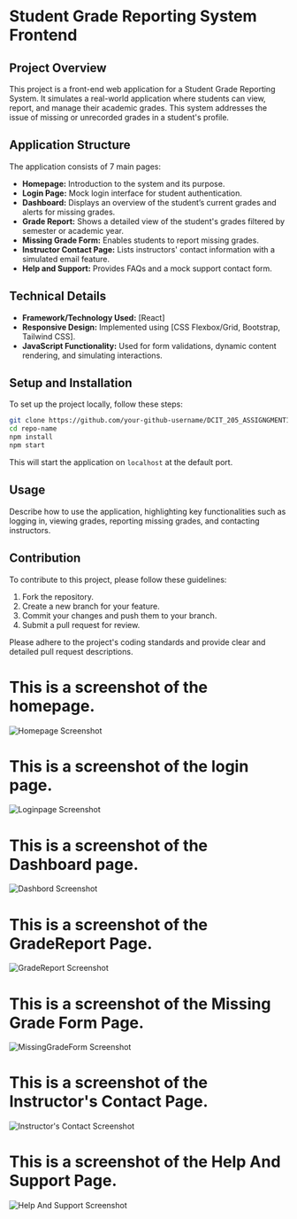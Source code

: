 # Student Grade Reporting System Frontend



## Project Overview

This project is a front-end web application for a Student Grade Reporting System. It simulates a real-world application where students can view, report, and manage their academic grades. This system addresses the issue of missing or unrecorded grades in a student's profile.

## Application Structure

The application consists of 7 main pages:

- **Homepage:** Introduction to the system and its purpose.
- **Login Page:** Mock login interface for student authentication.
- **Dashboard:** Displays an overview of the student’s current grades and alerts for missing grades.
- **Grade Report:** Shows a detailed view of the student's grades filtered by semester or academic year.
- **Missing Grade Form:** Enables students to report missing grades.
- **Instructor Contact Page:** Lists instructors' contact information with a simulated email feature.
- **Help and Support:** Provides FAQs and a mock support contact form.

## Technical Details

- **Framework/Technology Used:** [React]
- **Responsive Design:** Implemented using [CSS Flexbox/Grid, Bootstrap, Tailwind CSS].
- **JavaScript Functionality:** Used for form validations, dynamic content rendering, and simulating interactions.

## Setup and Installation

To set up the project locally, follow these steps:

```bash
git clone https://github.com/your-github-username/DCIT_205_ASSIGNGMENT1.git
cd repo-name
npm install
npm start
```

This will start the application on `localhost` at the default port.

## Usage

Describe how to use the application, highlighting key functionalities such as logging in, viewing grades, reporting missing grades, and contacting instructors.

## Contribution

To contribute to this project, please follow these guidelines:

1. Fork the repository.
2. Create a new branch for your feature.
3. Commit your changes and push them to your branch.
4. Submit a pull request for review.

Please adhere to the project's coding standards and provide clear and detailed pull request descriptions.

# **This is a screenshot of the homepage.**


![Homepage Screenshot](assets/homepage.png)

# **This is a screenshot of the login page.**

![Loginpage Screenshot](assets/loginpage.png)


# **This is a screenshot of the Dashboard page.**

![Dashbord Screenshot](assets/Dashboard.png)


# **This is a screenshot of the GradeReport Page.**

![GradeReport Screenshot](assets/GradeReport.png)


# **This is a screenshot of the Missing Grade Form Page.**

![MissingGradeForm Screenshot](assets/MissingGradeForm.png)


# **This is a screenshot of the Instructor's Contact Page.**

![Instructor's Contact Screenshot](assets/InstructorContact.png)



# **This is a screenshot of the Help And Support Page.**

![Help And Support Screenshot](assets/HelpAndSupport.png)







